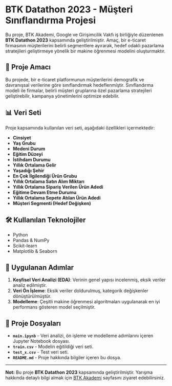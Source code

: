 # BTK Datathon 2023 - Müşteri Sınıflandırma Projesi

Bu proje, BTK Akademi, Google ve Girişimcilik Vakfı iş birliğiyle düzenlenen **BTK Datathon 2023** kapsamında geliştirilmiştir. Amaç, bir e-ticaret firmasının müşterilerini belirli segmentlere ayırarak, hedef odaklı pazarlama stratejileri geliştirmeye yönelik bir makine öğrenmesi modelini oluşturmaktır.

## 🚀 Proje Amacı

Bu projede, bir e-ticaret platformunun müşterilerini demografik ve davranışsal verilerine göre sınıflandırmak hedeflenmiştir. Sınıflandırma modeli ile firmalar, belirli müşteri gruplarına özel pazarlama stratejileri geliştirebilir, kampanya yönetimlerini optimize edebilir.

## 📊 Veri Seti

Proje kapsamında kullanılan veri seti, aşağıdaki özellikleri içermektedir:

- **Cinsiyet**
- **Yaş Grubu**
- **Medeni Durum**
- **Eğitim Düzeyi**
- **İstihdam Durumu**
- **Yıllık Ortalama Gelir**
- **Yaşadığı Şehir**
- **En Çok İlgilendiği Ürün Grubu**
- **Yıllık Ortalama Satın Alım Miktarı**
- **Yıllık Ortalama Sipariş Verilen Ürün Adedi**
- **Eğitime Devam Etme Durumu**
- **Yıllık Ortalama Sepete Atılan Ürün Adedi**
- **Müşteri Segmenti (Hedef Değişken)**

## 🛠 Kullanılan Teknolojiler

- Python
- Pandas & NumPy
- Scikit-learn
- Matplotlib & Seaborn

## 📌 Uygulanan Adımlar

1. **Keşfisel Veri Analizi (EDA)**: Verinin genel yapısı incelenmiş, eksik veriler analiz edilmiştir.
2. **Veri Ön İşleme**: Eksik veriler doldurulmuş, kategorik değişkenler dönüştürülmüştür.
3. **Modelleme**: Çeşitli makine öğrenmesi algoritmaları uygulanarak en iyi performans gösteren model seçilmiştir.
   
## 📂 Proje Dosyaları

- **`main.ipynb`** - Veri analizi, ön işleme ve modelleme adımlarını içeren Jupyter Notebook dosyası.
- **`train.csv`** - Modelin eğitildiği veri seti.
- **`test_x.csv`** - Test veri seti.
- **`README.md`** - Proje hakkında bilgiler içeren bu dosya.

---

**Not:** Bu proje **BTK Datathon 2023** kapsamında geliştirilmiştir. Yarışma hakkında detaylı bilgi almak için [BTK Akademi](https://www.btkakademi.gov.tr/portal/public/Datathon2023) sayfasını ziyaret edebilirsiniz.
